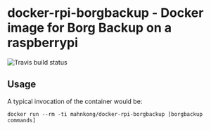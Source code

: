 # docker-rpi-borgbackup - Docker image for Borg Backup on a raspberrypi
![Travis build status](https://api.travis-ci.org/mahnkong/docker-rpi-borgbackup.svg?branch=master)

## Usage

A typical invocation of the container would be:
```
docker run --rm -ti mahnkong/docker-rpi-borgbackup [borgbackup commands]
```
